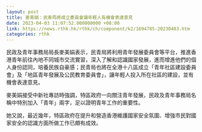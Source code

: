 ```yaml
---
layout: post
title: 麥美娟：民青局將成立委員會讓年輕人有機會表達意見
date: 2023-04-03 11:07:52.000000000 +08:00
link: https://news.rthk.hk/rthk/ch/component/k2/1694785-20230403.htm
categories: rthk
---
```


民政及青年事務局局長麥美娟表示，民青局將利用青年發展委員會等平台，推進香港青年前往內地不同城市交流實習，深入了解和認識國家發展，進而增進他們的個人身份認同，培養民族自豪感；民青局也將在全港十八區成立「青年社區建設委員會」及「地區青年發展及公民教育委員會」，讓年輕人投入所在社區的建設，並有機會表達意見。

麥美娟接受中新社專訪時強調，特區政府一向關注青年發展，民政及青年事務局名稱中特別加入「青年」兩字，足以證明青年工作的重要性。 

她又說，最近幾年，特區政府在提升和營造香港維護國家安全氛圍、增強市民對國家安全的認識方面所做工作已頗有成效。
